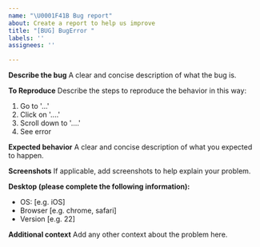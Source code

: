 ```yaml
---
name: "\U0001F41B Bug report"
about: Create a report to help us improve
title: "[BUG] BugError "
labels: ''
assignees: ''

---
```


**Describe the bug**
A clear and concise description of what the bug is.

**To Reproduce**
Describe the steps to reproduce the behavior in this way:

1. Go to '...'
2. Click on '....'
3. Scroll down to '....'
4. See error

**Expected behavior**
A clear and concise description of what you expected to happen.

**Screenshots**
If applicable, add screenshots to help explain your problem.

**Desktop (please complete the following information):**
 - OS: [e.g. iOS]
 - Browser [e.g. chrome, safari]
 - Version [e.g. 22]


**Additional context**
Add any other context about the problem here.

